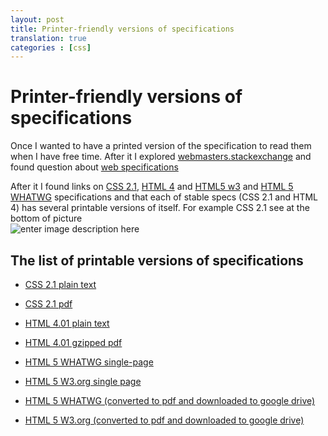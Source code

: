 ```yaml
---
layout: post
title: Printer-friendly versions of specifications
translation: true
categories : [css]
---
```



Printer-friendly versions of specifications
================================================================================

Once I wanted to have a printed version of the specification to read them when I have free time. After it I explored [webmasters.stackexchange][1] and found question about [web specifications][2]

After it I found links on [CSS 2.1][3], [HTML 4][4] and [HTML5 w3][5] and [HTML 5 WHATWG][6] specifications and that each of stable specs (CSS 2.1 and HTML 4) has several printable versions of itself. For example CSS 2.1 see at the bottom of picture  
![enter image description here][7]

<!-- more -->

## The list of printable versions of specifications
* [CSS 2.1 plain text][8]
* [CSS 2.1 pdf][9]
* [HTML 4.01 plain text][10]
* [HTML 4.01 gzipped pdf][11]
* [HTML 5 WHATWG single-page][12]
* [HTML 5 W3.org single page][13]
* [HTML 5 WHATWG (converted to pdf and downloaded to google drive)][14]
* [HTML 5 W3.org (converted to pdf and downloaded to google drive)][15]


  [1]: http://webmasters.stackexchange.com
  [2]: http://webmasters.stackexchange.com/questions/14676/what-documentation-exists-for-html-css-and-javascript
  [3]: http://www.w3.org/TR/CSS21/
  [4]: http://www.w3.org/TR/html401/
  [5]: http://dev.w3.org/html5/spec/single-page.html
  [6]: http://www.whatwg.org/specs/web-apps/current-work/
  [7]: http://i.stack.imgur.com/B2X2Z.png
  [8]: http://www.w3.org/TR/CSS21/css2.txt
  [9]: http://www.w3.org/TR/CSS21/css2.pdf
  [10]: http://www.w3.org/TR/html401/html40.txt
  [11]: http://www.w3.org/TR/html401/html40.pdf.gz
  [12]: http://www.whatwg.org/specs/web-apps/current-work/
  [13]: http://dev.w3.org/html5/spec/single-page.html
  [14]: https://docs.google.com/open?id=0Bz1IKTLF1xFPbVg0ZE9nSDl3NzA
  [15]: https://docs.google.com/open?id=0Bz1IKTLF1xFPUkJ3UEd4TE9iMVE